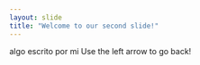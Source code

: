 ```yaml
---
layout: slide
title: "Welcome to our second slide!"
---
```

algo escrito por mi
Use the left arrow to go back!
